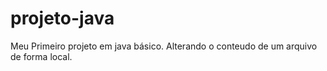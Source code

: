 # projeto-java
Meu Primeiro projeto em java básico.
Alterando o conteudo de um arquivo de forma local.